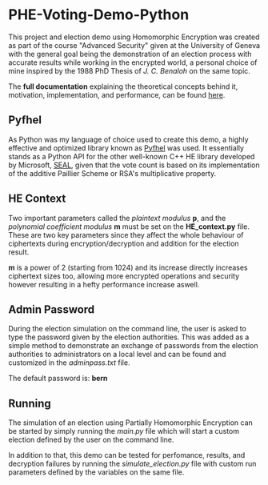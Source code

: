 # PHE-Voting-Demo-Python

This project and election demo using Homomorphic Encryption was created as part of the course "Advanced Security" given at the University of Geneva with the general goal being 
the demonstration of an election process with accurate results while working in the encrypted world, a personal choice of mine inspired by the 1988 PhD Thesis of *J. C. Benaloh* on
the same topic.

The **full documentation** explaining the theoretical concepts behind it,
motivation, implementation, and performance, can be found [here](https://drive.google.com/file/d/1DV14BTcAZMIW2E2fY8HWK9PymC0w54OF/view).

## Pyfhel
As Python was my language of choice used to create this demo, a highly effective and optimized library known as [Pyfhel](https://github.com/ibarrond/Pyfhel) was used. 
It essentially stands as a Python API for the other well-known C++ HE library developed by Microsoft, [SEAL](https://github.com/microsoft/SEAL#homomorphic-encryption), given
that the vote count is based on its implementation of the additive Paillier Scheme or RSA's multiplicative property.

## HE Context
Two important parameters called the *plaintext modulus* **p**, and the *polynomial coefficient modulus* **m** must be set on the **HE_context.py** file. These are two key parameters
since they affect the whole behaviour of ciphertexts during encryption/decryption and addition for the election result.

**m** is a power of 2 (starting from 1024) and its increase directly increases ciphertext sizes too, allowing more encrypted operations and security however resulting in a
hefty performance increase aswell.

## Admin Password
During the election simulation on the command line, the user is asked to type the password given by the election authorities. This was added as a simple method to demonstrate
an exchange of passwords from the election authorities to administrators on a local level and can be found and customized in the *adminpass.txt* file.

The default password is: **bern**

## Running
The simulation of an election using Partially Homomorphic Encryption can be started by simply running the *main.py* file which will start a custom election defined by the user
on the command line.

In addition to that, this demo can be tested for perfomance, results, and decryption failures by running the *simulate_election.py* file with custom run parameters defined
by the variables on the same file.
